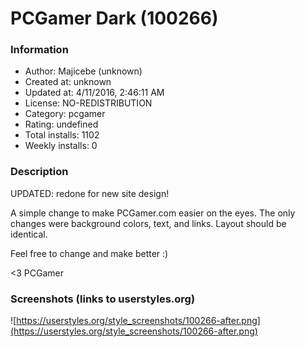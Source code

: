 # PCGamer Dark (100266)

### Information
- Author: Majicebe (unknown)
- Created at: unknown
- Updated at: 4/11/2016, 2:46:11 AM
- License: NO-REDISTRIBUTION
- Category: pcgamer
- Rating: undefined
- Total installs: 1102
- Weekly installs: 0


### Description
UPDATED: redone for new site design!

A simple change to make PCGamer.com easier on the eyes.  The only changes were background colors, text, and links.  Layout should be identical.

Feel free to change and make better :)

<3 PCGamer


### Screenshots (links to userstyles.org)
![https://userstyles.org/style_screenshots/100266-after.png](https://userstyles.org/style_screenshots/100266-after.png)


